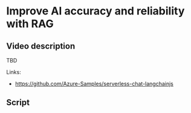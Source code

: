 # Improve AI accuracy and reliability with RAG

## Video description

TBD

Links:
- https://github.com/Azure-Samples/serverless-chat-langchainjs

## Script

